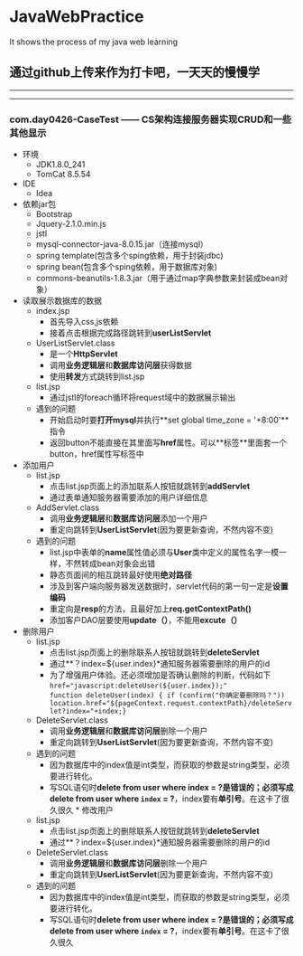 # JavaWebPractice
It shows the process of my java web learning
## 通过github上传来作为打卡吧，一天天的慢慢学
*************************************
**************************************
### com.day0426-CaseTest —— CS架构连接服务器实现CRUD和一些其他显示
   * 环境
       * JDK1.8.0_241
       * TomCat 8.5.54
   * IDE
       * Idea
   * 依赖jar包
       * Bootstrap
       * Jquery-2.1.0.min.js
       * jstl
       * mysql-connector-java-8.0.15.jar（连接mysql）
       * spring template(包含多个sping依赖，用于封装jdbc)
       * spring bean(包含多个sping依赖，用于数据库对象)
       * commons-beanutils-1.8.3.jar（用于通过map字典参数来封装成bean对象）
   * 读取展示数据库的数据
       * index.jsp
          * 首先导入css,js依赖
          * 接着点击根据完成路径跳转到**userListServlet**
       * UserListServlet.class
          * 是一个**HttpServlet**
          * 调用**业务逻辑层**和**数据库访问层**获得数据
          * 使用**转发**方式跳转到list.jsp
       * list.jsp
          * 通过jstl的foreach循环将request域中的数据展示输出
       * 遇到的问题
          * 开始启动时要**打开mysql**并执行**set global time_zone = '+8:00'**指令
          * 返回button不能直接在其里面写**href**属性。可以**<a>标签**里面套一个button，href属性写<a>标签中
   * 添加用户
       * list.jsp
          * 点击list.jsp页面上的添加联系人按钮就跳转到**addServlet**
          * 通过表单通知服务器需要添加的用户详细信息
       * AddServlet.class
          * 调用**业务逻辑层**和**数据库访问层**添加一个用户
          * 重定向跳转到**UserListServlet**(因为要更新查询，不然内容不变)
       * 遇到的问题
          * list.jsp中表单的**name**属性值必须与**User**类中定义的属性名字一模一样，不然转成bean对象会出错
          * 静态页面间的相互跳转最好使用**绝对路径**
          * 涉及到客户端向服务器发送数据时，servlet代码的第一句一定是**设置编码**
          * 重定向是**resp**的方法，且最好加上**req.getContextPath()**
          * 添加客户DAO层要使用**update（）**，不能用**excute（）**
   * 删除用户
        * list.jsp
          * 点击list.jsp页面上的删除联系人按钮就跳转到**deleteServlet**
          * 通过**？index=${user.index}*通知服务器需要删除的用户的id
          * 为了增强用户体验。还必须增加是否确认删除的判断，代码如下  
            ``href="javascript:deleteUser(${user.index});"``  
            ``function deleteUser(index) {
                if (confirm("你确定要删除吗？"))
                location.href="${pageContext.request.contextPath}/deleteServlet?index="+index;}``
       * DeleteServlet.class
          * 调用**业务逻辑层**和**数据库访问层**删除一个用户
          * 重定向跳转到**UserListServlet**(因为要更新查询，不然内容不变)
       * 遇到的问题
          * 因为数据库中的index值是int类型，而获取的参数是string类型，必须要进行转化。
          * 写SQL语句时**delete from user where index = ?**是错误的；必须写成**delete from user where `index` = ?**，index要有**单引号**。在这卡了很久很久
    * 修改用户
        * list.jsp
          * 点击list.jsp页面上的删除联系人按钮就跳转到**deleteServlet**
          * 通过**？index=${user.index}*通知服务器需要删除的用户的id
       * DeleteServlet.class
          * 调用**业务逻辑层**和**数据库访问层**删除一个用户
          * 重定向跳转到**UserListServlet**(因为要更新查询，不然内容不变)
       * 遇到的问题
          * 因为数据库中的index值是int类型，而获取的参数是string类型，必须要进行转化。
          * 写SQL语句时**delete from user where index = ?**是错误的；必须写成**delete from user where `index` = ?**，index要有**单引号**。在这卡了很久很久
   
      

